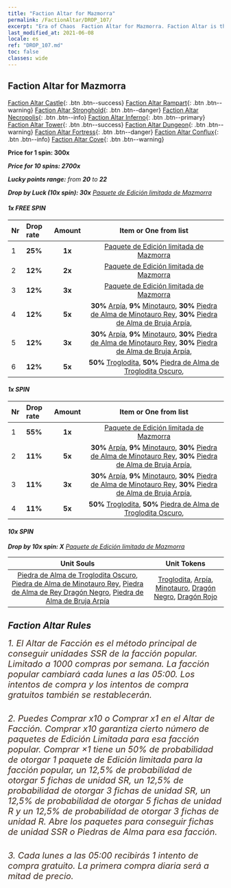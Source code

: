 ```yaml
---
title: "Faction Altar for Mazmorra"
permalink: /FactionAltar/DROP_107/
excerpt: "Era of Chaos  Faction Altar for Mazmorra. Faction Altar is the primary method for obtaining SSR units from the popular faction. Limited to 1,000 purchases each week. The popular faction changes at 05:00 every Monday. Purchase attempts and free purchase attempts will also reset then."
last_modified_at: 2021-06-08
locale: es
ref: "DROP_107.md"
toc: false
classes: wide
---
```


##  Faction Altar for **Mazmorra**

  [Faction Altar Castle](/es/FactionAltar/DROP_101/){: .btn .btn--success} [Faction Altar Rampart](/es/FactionAltar/DROP_102/){: .btn .btn--warning} [Faction Altar Stronghold](/es/FactionAltar/DROP_103/){: .btn .btn--danger} [Faction Altar Necropolis](/es/FactionAltar/DROP_104/){: .btn .btn--info} [Faction Altar Inferno](/es/FactionAltar/DROP_105/){: .btn .btn--primary} [Faction Altar Tower](/es/FactionAltar/DROP_106/){: .btn .btn--success} [Faction Altar Dungeon](/es/FactionAltar/DROP_107/){: .btn .btn--warning} [Faction Altar Fortress](/es/FactionAltar/DROP_108/){: .btn .btn--danger} [Faction Altar Conflux](/es/FactionAltar/DROP_109/){: .btn .btn--info} [Faction Altar Cove](/es/FactionAltar/DROP_112/){: .btn .btn--warning} 

  **Price for 1 spin: 300x** <i class="fas fa-gem"/>

  **Price for 10 spins: 2700x** <i class="fas fa-gem"/>

  **Lucky points range:** from **20** to **22**

  **Drop by Luck (10x spin): 30x** [Paquete de Edición limitada de Mazmorra](/ItemsES/con_2107/)

####  1x FREE SPIN 

  |    Nr    |  Drop rate  |  Amount   |   Item or One from list  |
  |:---------|:------------|:---------:|:------------------------:|
  | 1 | **25%** | **1x** | [Paquete de Edición limitada de Mazmorra](/ItemsES/con_2107/) |
  | 2 | **12%** | **2x** | [Paquete de Edición limitada de Mazmorra](/ItemsES/con_2107/) |
  | 3 | **12%** | **3x** | [Paquete de Edición limitada de Mazmorra](/ItemsES/con_2107/) |
  | 4 | **12%** | **5x** |  **30%** [Arpía](/ItemsES/unt_245/),  **9%** [Minotauro](/ItemsES/unt_248/),  **30%** [Piedra de Alma de Minotauro Rey](/ItemsES/unt_332/),  **30%** [Piedra de Alma de Bruja Arpía](/ItemsES/unt_329/),  |
  | 5 | **12%** | **3x** |  **30%** [Arpía](/ItemsES/unt_245/),  **9%** [Minotauro](/ItemsES/unt_248/),  **30%** [Piedra de Alma de Minotauro Rey](/ItemsES/unt_332/),  **30%** [Piedra de Alma de Bruja Arpía](/ItemsES/unt_329/),  |
  | 6 | **12%** | **5x** |  **50%** [Troglodita](/ItemsES/unt_244/),  **50%** [Piedra de Alma de Troglodita Oscuro](/ItemsES/unt_328/),  |


####  1x SPIN 

  |    Nr    |  Drop rate  |  Amount   |   Item or One from list  |
  |:---------|:------------|:---------:|:------------------------:|
  | 1 | **55%** | **1x** | [Paquete de Edición limitada de Mazmorra](/ItemsES/con_2107/) |
  | 2 | **11%** | **5x** |  **30%** [Arpía](/ItemsES/unt_245/),  **9%** [Minotauro](/ItemsES/unt_248/),  **30%** [Piedra de Alma de Minotauro Rey](/ItemsES/unt_332/),  **30%** [Piedra de Alma de Bruja Arpía](/ItemsES/unt_329/),  |
  | 3 | **11%** | **3x** |  **30%** [Arpía](/ItemsES/unt_245/),  **9%** [Minotauro](/ItemsES/unt_248/),  **30%** [Piedra de Alma de Minotauro Rey](/ItemsES/unt_332/),  **30%** [Piedra de Alma de Bruja Arpía](/ItemsES/unt_329/),  |
  | 4 | **11%** | **5x** |  **50%** [Troglodita](/ItemsES/unt_244/),  **50%** [Piedra de Alma de Troglodita Oscuro](/ItemsES/unt_328/),  |


####  10x SPIN 

  **Drop by 10x spin: X** [Paquete de Edición limitada de Mazmorra](/ItemsES/con_2107/)

  |    Unit Souls    |  Unit Tokens  |
  |:----------------:|:-------------:|
  | [Piedra de Alma de Troglodita Oscuro](/ItemsES/unt_328/), [Piedra de Alma de Minotauro Rey](/ItemsES/unt_332/), [Piedra de Alma de Rey Dragón Negro](/ItemsES/unt_334/), [Piedra de Alma de Bruja Arpía](/ItemsES/unt_329/) | [Troglodita](/ItemsES/unt_244/), [Arpía](/ItemsES/unt_245/), [Minotauro](/ItemsES/unt_248/), [Dragón Negro](/ItemsES/unt_250/), [Dragón Rojo](/ItemsES/unt_251/) |



## Faction Altar Rules

  <span style="color: #3c2a1e;font-size:20px">1. El Altar de Facción es el método principal de conseguir unidades SSR de la facción popular. Limitado a 1000 compras por semana. La facción popular cambiará cada lunes a las 05:00. Los intentos de compra y los intentos de compra gratuitos también se restablecerán. </span><br/>

<br/>  <span style="color: #3c2a1e;font-size:20px">2. Puedes Comprar x10 o Comprar x1 en el Altar de Facción. Comprar x10 garantiza cierto número de paquetes de Edición Limitada para esa facción popular. Comprar ×1 tiene un 50% de probabilidad de otorgar 1 paquete de Edición limitada para la facción popular, un 12,5% de probabilidad de otorgar 5 fichas de unidad SR, un 12,5% de probabilidad de otorgar 3 fichas de unidad SR, un 12,5% de probabilidad de otorgar 5 fichas de unidad R y un 12,5% de probabilidad de otorgar 3 fichas de unidad R. Abre los paquetes para conseguir fichas de unidad SSR o Piedras de Alma para esa facción.</span>

<br/>  <span style="color: #3c2a1e;font-size:20px">3. Cada lunes a las 05:00 recibirás 1 intento de compra gratuito. La primera compra diaria será a mitad de precio.</span><br/>

<br/>